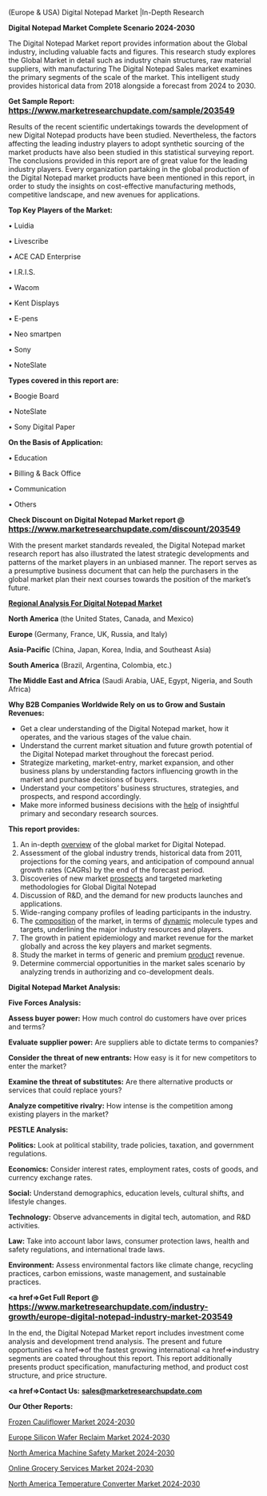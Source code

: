 (Europe & USA) Digital Notepad Market |In-Depth Research

<strong>Digital Notepad Market Complete Scenario 2024-2030</strong>

The Digital Notepad Market report provides information about the Global industry, including valuable facts and figures. This research study explores the Global Market in detail such as industry chain structures, raw material suppliers, with manufacturing The Digital Notepad Sales market examines the primary segments of the scale of the market. This intelligent study provides historical data from 2018 alongside a forecast from 2024 to 2030.

<strong>Get Sample Report: <a href=https://www.marketresearchupdate.com/sample/203549><font size=3 color=#0000ff>https://www.marketresearchupdate.com/sample/203549</font></a></strong>

Results of the recent scientific undertakings towards the development of new Digital Notepad products have been studied. Nevertheless, the factors affecting the leading industry players to adopt synthetic sourcing of the market products have also been studied in this statistical surveying report. The conclusions provided in this report are of great value for the leading industry players. Every organization partaking in the global production of the Digital Notepad market products have been mentioned in this report, in order to study the insights on cost-effective manufacturing methods, competitive landscape, and new avenues for applications.

<strong>Top Key Players of the Market:</strong>

• Luidia

• Livescribe

• ACE CAD Enterprise

• I.R.I.S.

• Wacom

• Kent Displays

• E-pens

• Neo smartpen

• Sony

• NoteSlate

<strong>Types covered in this report are: </strong>

• Boogie Board

• NoteSlate

• Sony Digital Paper

<strong>On the Basis of Application:</strong>

• Education

• Billing & Back Office

• Communication

• Others

<strong>Check Discount on Digital Notepad Market report @ <a href=https://www.marketresearchupdate.com/discount/203549><font size=3 color=#0000ff>https://www.marketresearchupdate.com/discount/203549</font></a></strong>

With the present market standards revealed, the Digital Notepad market research report has also illustrated the latest strategic developments and patterns of the market players in an unbiased manner. The report serves as a presumptive business document that can help the purchasers in the global market plan their next courses towards the position of the market’s future.

<strong><u><b>Regional Analysis For Digital Notepad Market</b></u></strong>

<strong><b>North America</b></strong> (the United States, Canada, and Mexico)

<strong><b>Europe </b></strong>(Germany, France, UK, Russia, and Italy)

<strong><b>Asia-Pacific</b></strong> (China, Japan, Korea, India, and Southeast Asia)

<strong><b>South America</b></strong> (Brazil, Argentina, Colombia, etc.)

<strong><b>The Middle East and Africa</b></strong> (Saudi Arabia, UAE, Egypt, Nigeria, and South Africa)

<strong>Why B2B Companies Worldwide Rely on us to Grow and Sustain Revenues:</strong>
<ul>
  <li>Get a clear understanding of the Digital Notepad market, how it operates, and the various stages of the value chain.</li>
  <li>Understand the current market situation and future growth potential of the Digital Notepad market throughout the forecast period.</li>
  <li>Strategize marketing, market-entry, market expansion, and other business plans by understanding factors influencing growth in the market and purchase decisions of buyers.</li>
  <li>Understand your competitors’ business structures, strategies, and prospects, and respond accordingly.</li>
  <li>Make more informed business decisions with the <a href=ASDF991299>help</a> of insightful primary and secondary research sources.</li>
</ul>
<strong>This report provides:</strong>
<ol>
  <li>An in-depth <a href=>overview</a> of the global market for Digital Notepad.</li>
  <li>Assessment of the global industry trends, historical data from 2011, projections for the coming years, and anticipation of compound annual growth rates (CAGRs) by the end of the forecast period.</li>
  <li>Discoveries of new market <a href=>prospects</a> and targeted marketing methodologies for Global Digital Notepad</li>
  <li>Discussion of R&amp;D, and the demand for new products launches and applications.</li>
  <li>Wide-ranging company profiles of leading participants in the industry.</li>
  <li>The <a href=ASDF881288>composition</a> of the market, in terms of <a href=>dynamic</a> molecule types and targets, underlining the major industry resources and players.</li>
  <li>The growth in patient epidemiology and market revenue for the market globally and across the key players and market segments.</li>
  <li>Study the market in terms of generic and premium <a href=>product</a> revenue.</li>
  <li>Determine commercial opportunities in the market sales scenario by analyzing trends in authorizing and co-development deals.</li>
</ol>

<strong>Digital Notepad Market Analysis:</strong>

<strong>Five Forces Analysis:</strong>

<strong>Assess buyer power:</strong> How much control do customers have over prices and terms?

<strong>Evaluate supplier power:</strong> Are suppliers able to dictate terms to companies?

<strong>Consider the threat of new entrants:</strong> How easy is it for new competitors to enter the market?

<strong>Examine the threat of substitutes:</strong> Are there alternative products or services that could replace yours?

<strong>Analyze competitive rivalry:</strong> How intense is the competition among existing players in the market?

<strong>PESTLE Analysis:</strong>

<strong>Politics:</strong> Look at political stability, trade policies, taxation, and government regulations.

<strong>Economics:</strong> Consider interest rates, employment rates, costs of goods, and currency exchange rates.

<strong>Social:</strong> Understand demographics, education levels, cultural shifts, and lifestyle changes.

<strong>Technology:</strong> Observe advancements in digital tech, automation, and R&D activities.

<strong>Law:</strong> Take into account labor laws, consumer protection laws, health and safety regulations, and international trade laws.

<strong>Environment:</strong> Assess environmental factors like climate change, recycling practices, carbon emissions, waste management, and sustainable practices.

<strong><a href=>Get Full Report</a> @ <a href=https://www.marketresearchupdate.com/industry-growth/europe-digital-notepad-industry-market-203549><font size=3 color=#0000ff>https://www.marketresearchupdate.com/industry-growth/europe-digital-notepad-industry-market-203549</font></a></strong>

In the end, the Digital Notepad Market report includes investment come analysis and development trend analysis. The present and future opportunities <a href=>of</a> the fastest growing international <a href=>industry</a> segments are coated throughout this report. This report additionally presents product specification, manufacturing method, and product cost structure, and price structure.

<strong><a href=><strong>Contact Us:</strong></a></strong>
<strong>sales@marketresearchupdate.com</strong>

<strong>Our Other Reports:</strong>

<a href=https://www.linkedin.com/pulse/frozen-cauliflower-market-demand-future-scope>Frozen Cauliflower Market 2024-2030</a>

<a href=https://www.linkedin.com/pulse/europe-silicon-wafer-reclaim-market-size-economic-aspect>Europe Silicon Wafer Reclaim Market 2024-2030</a>

<a href=https://www.linkedin.com/pulse/north-america-machine-safety-market-1f>North America Machine Safety Market 2024-2030</a>

<a href=https://www.linkedin.com/pulse/online-grocery-services-market-2023-analysis-vceff/>Online Grocery Services Market 2024-2030</a>

<a href=https://www.linkedin.com/pulse/north-america-temperature-converter-market-analysis-e48rf/>North America Temperature Converter Market 2024-2030</a>

